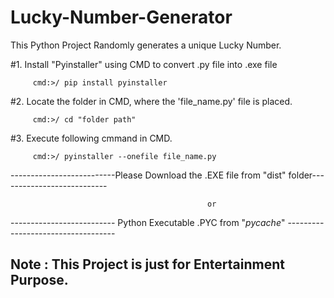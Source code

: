 # Lucky-Number-Generator
This Python Project Randomly generates a unique Lucky Number.


#1. Install "Pyinstaller" using CMD to convert .py file into .exe file
         
         cmd:>/ pip install pyinstaller

#2. Locate the folder in CMD, where the 'file_name.py' file is placed.
         
         cmd:>/ cd "folder path"

#3. Execute following cmmand in CMD.
         
         cmd:>/ pyinstaller --onefile file_name.py
          
--------------------------Please Download the .EXE file from "dist" folder---------------------------

                                                or

-------------------------- Python Executable .PYC from "_pycache_" -----------------------------------


## Note : This Project is just for Entertainment Purpose.
